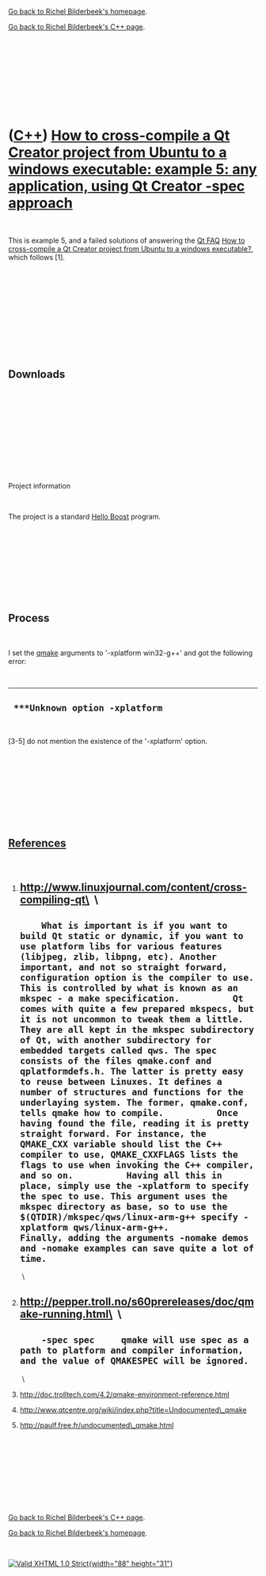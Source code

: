 [Go back to Richel Bilderbeek's homepage](index.htm).

[Go back to Richel Bilderbeek's C++ page](Cpp.htm).

 

 

 

 

 

([C++](Cpp.htm)) [How to cross-compile a Qt Creator project from Ubuntu to a windows executable: example 5: any application, using Qt Creator -spec approach](CppQtCrosscompileToWindowsExample5.htm)
=====================================================================================================================================================================================================

 

This is example 5, and a failed solutions of answering the [Qt
FAQ](CppQtFaq.htm) [How to cross-compile a Qt Creator project from
Ubuntu to a windows executable?](CppQtCrosscompileToWindows.htm), which
follows \[1\].

 

 

 

 

 

 

Downloads
---------

 

 

 

 

 

 

Project information

 

The project is a standard [Hello
Boost](CppHelloBoostQtCreatorUbuntu.htm) program.

 

 

 

 

 

Process
-------

 

I set the [qmake](CppQmake.htm) arguments to '-xplatform win32-g++' and
got the following error:

 

  ---------------------------------
  ` ***Unknown option -xplatform`
  ---------------------------------

 

\[3-5\] do not mention the existence of the '-xplatform' option.

 

 

 

 

 

[References](CppReferences.htm)
-------------------------------

 

1.  http://www.linuxjournal.com/content/cross-compiling-qt\
     \
      --------------------------------------------------------------------------------------------------------------------------------------------------------------------------------------------------------------------------------------------------------------------------------------------------------------------------------------------------------------------------------------------------------------------------------------------------------------------------------------------------------------------------------------------------------------------------------------------------------------------------------------------------------------------------------------------------------------------------------------------------------------------------------------------------------------------------------------------------------------------------------------------------------------------------------------------------------------------------------------------------------------------------------------------------------------------------------------------------------------------------------------------------------------------------------------------------------------------------------------------------------------------------------------------------------------------------------------------------------------------------------------------
      `     What is important is if you want to build Qt static or dynamic, if you want to use platform libs for various features (libjpeg, zlib, libpng, etc). Another important, and not so straight forward, configuration option is the compiler to use. This is controlled by what is known as an mkspec - a make specification.          Qt comes with quite a few prepared mkspecs, but it is not uncommon to tweak them a little. They are all kept in the mkspec subdirectory of Qt, with another subdirectory for embedded targets called qws. The spec consists of the files qmake.conf and qplatformdefs.h. The latter is pretty easy to reuse between Linuxes. It defines a number of structures and functions for the underlaying system. The former, qmake.conf, tells qmake how to compile.          Once having found the file, reading it is pretty straight forward. For instance, the QMAKE_CXX variable should list the C++ compiler to use, QMAKE_CXXFLAGS lists the flags to use when invoking the C++ compiler, and so on.          Having all this in place, simply use the -xplatform to specify the spec to use. This argument uses the mkspec directory as base, so to use the $(QTDIR)/mkspec/qws/linux-arm-g++ specify -xplatform qws/linux-arm-g++.          Finally, adding the arguments -nomake demos and -nomake examples can save quite a lot of time.     `
      --------------------------------------------------------------------------------------------------------------------------------------------------------------------------------------------------------------------------------------------------------------------------------------------------------------------------------------------------------------------------------------------------------------------------------------------------------------------------------------------------------------------------------------------------------------------------------------------------------------------------------------------------------------------------------------------------------------------------------------------------------------------------------------------------------------------------------------------------------------------------------------------------------------------------------------------------------------------------------------------------------------------------------------------------------------------------------------------------------------------------------------------------------------------------------------------------------------------------------------------------------------------------------------------------------------------------------------------------------------------------------------------

     \
2.  http://pepper.troll.no/s60prereleases/doc/qmake-running.html\
     \
      --------------------------------------------------------------------------------------------------------------------------------------------
      `     -spec spec     qmake will use spec as a path to platform and compiler information, and the value of QMAKESPEC will be ignored.     `
      --------------------------------------------------------------------------------------------------------------------------------------------

     \
3.  http://doc.trolltech.com/4.2/qmake-environment-reference.html
4.  http://www.qtcentre.org/wiki/index.php?title=Undocumented\_qmake
5.  http://paulf.free.fr/undocumented\_qmake.html

 

 

 

 

 

[Go back to Richel Bilderbeek's C++ page](Cpp.htm).

[Go back to Richel Bilderbeek's homepage](index.htm).

 

[![Valid XHTML 1.0 Strict](valid-xhtml10.png){width="88"
height="31"}](http://validator.w3.org/check?uri=referer)
